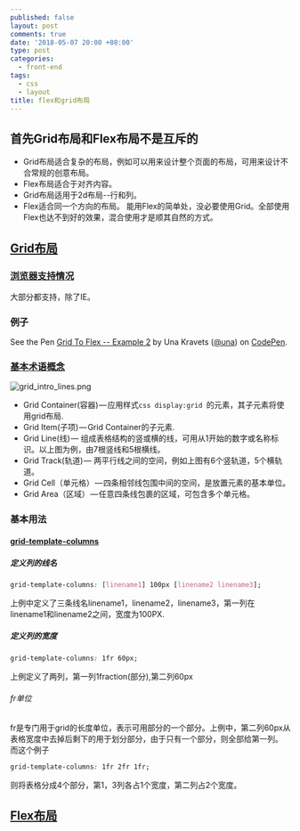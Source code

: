 ```yaml
---
published: false
layout: post
comments: true
date: '2018-05-07 20:00 +08:00'
type: post
categories:
  - front-end
tags:
  - css
  - layout
title: flex和grid布局
---
```

## 首先Grid布局和Flex布局不是互斥的
- Grid布局适合复杂的布局，例如可以用来设计整个页面的布局，可用来设计不合常规的创意布局。
- Flex布局适合于对齐内容。
- Grid布局适用于2d布局--行和列。
- Flex适合同一个方向的布局。
能用Flex的简单处，没必要使用Grid。全部使用Flex也达不到好的效果，混合使用才是顺其自然的方式。

## [Grid布局](https://developer.mozilla.org/en-US/docs/Web/CSS/CSS_Grid_Layout)

### [浏览器支持情况](https://caniuse.com/#feat=css-grid)
大部分都支持，除了IE。

### 例子

<p data-height="265" data-theme-id="0" data-slug-hash="oEXRmV" data-default-tab="css,result" data-user="una" data-embed-version="2" data-pen-title="Grid To Flex -- Example 2" class="codepen">See the Pen <a href="https://codepen.io/una/pen/oEXRmV/">Grid To Flex -- Example 2</a> by Una Kravets (<a href="https://codepen.io/una">@una</a>) on <a href="https://codepen.io">CodePen</a>.</p>
<script async src="https://static.codepen.io/assets/embed/ei.js"></script>

### [基本术语概念](https://developer.mozilla.org/en-US/docs/Web/CSS/CSS_Grid_Layout/Basic_Concepts_of_Grid_Layout)
![grid_intro_lines.png]({{site.baseurl}}/assets/grid_intro_lines.png)

 - Grid Container(容器) — 应用样式```css display:grid ```的元素，其子元素将使用grid布局.
 - Grid Item(子项) — Grid Container的子元素.
 - Grid Line(线) — 组成表格结构的竖或横的线，可用从1开始的数字或名称标识。以上图为例，由7根竖线和5根横线。
 - Grid Track(轨道) — 两平行线之间的空间，例如上图有6个竖轨道，5个横轨道。
 - Grid Cell（单元格） — 四条相邻线包围中间的空间，是放置元素的基本单位。
 - Grid Area（区域） — 任意四条线包裹的区域，可包含多个单元格。

### 基本用法
#### [grid-template-columns](https://developer.mozilla.org/en-US/docs/Web/CSS/grid-template-columns)

##### 定义列的线名
```css
grid-template-columns: [linename1] 100px [linename2 linename3];
```
上例中定义了三条线名linename1，linename2，linename3，第一列在linename1和linename2之间，宽度为100PX.

##### 定义列的宽度
```css
grid-template-columns: 1fr 60px;
```
上例定义了两列，第一列1fraction(部分),第二列60px
###### fr单位
fr是专门用于grid的长度单位，表示可用部分的一个部分。上例中，第二列60px从表格宽度中去掉后剩下的用于划分部分，由于只有一个部分，则全部给第一列。
而这个例子
```css
grid-template-columns: 1fr 2fr 1fr;
```
则将表格分成4个部分，第1，3列各占1个宽度，第二列占2个宽度。

## [Flex布局](https://developer.mozilla.org/en-US/docs/Web/CSS/CSS_Flexible_Box_Layout)
